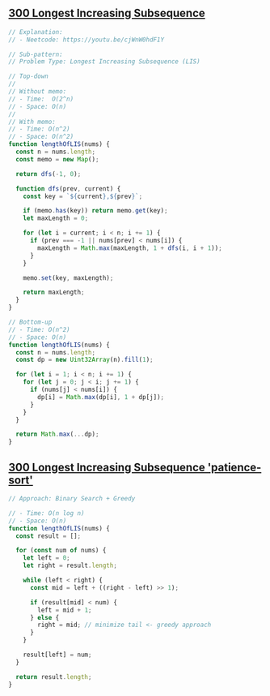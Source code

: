 ## [300 Longest Increasing Subsequence](https://leetcode.com/problems/longest-increasing-subsequence/description/)

<!-- notecardId: 1754495408448 -->

```js
// Explanation:
// - Neetcode: https://youtu.be/cjWnW0hdF1Y

// Sub-pattern:
// Problem Type: Longest Increasing Subsequence (LIS)

// Top-down
//
// Without memo:
// - Time:  O(2^n)
// - Space: O(n)
//
// With memo:
// - Time: O(n^2)
// - Space: O(n^2)
function lengthOfLIS(nums) {
  const n = nums.length;
  const memo = new Map();

  return dfs(-1, 0);

  function dfs(prev, current) {
    const key = `${current},${prev}`;

    if (memo.has(key)) return memo.get(key);
    let maxLength = 0;

    for (let i = current; i < n; i += 1) {
      if (prev === -1 || nums[prev] < nums[i]) {
        maxLength = Math.max(maxLength, 1 + dfs(i, i + 1));
      }
    }

    memo.set(key, maxLength);

    return maxLength;
  }
}

// Bottom-up
// - Time: O(n^2)
// - Space: O(n)
function lengthOfLIS(nums) {
  const n = nums.length;
  const dp = new Uint32Array(n).fill(1);

  for (let i = 1; i < n; i += 1) {
    for (let j = 0; j < i; j += 1) {
      if (nums[j] < nums[i]) {
        dp[i] = Math.max(dp[i], 1 + dp[j]);
      }
    }
  }

  return Math.max(...dp);
}
```

## [300 Longest Increasing Subsequence 'patience-sort'](https://leetcode.com/problems/longest-increasing-subsequence/description/)

<!-- notecardId: 1756295528919 -->

```js
// Approach: Binary Search + Greedy

// - Time: O(n log n)
// - Space: O(n)
function lengthOfLIS(nums) {
  const result = [];

  for (const num of nums) {
    let left = 0;
    let right = result.length;

    while (left < right) {
      const mid = left + ((right - left) >> 1);

      if (result[mid] < num) {
        left = mid + 1;
      } else {
        right = mid; // minimize tail <- greedy approach
      }
    }

    result[left] = num;
  }

  return result.length;
}
```
